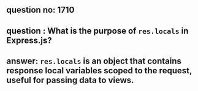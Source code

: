 
      
## question no: 1710

## question : What is the purpose of `res.locals` in Express.js?

## answer: `res.locals` is an object that contains response local variables scoped to the request, useful for passing data to views.
      